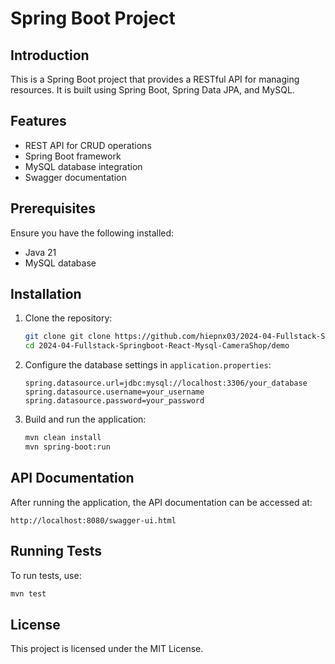 # Spring Boot Project

## Introduction
This is a Spring Boot project that provides a RESTful API for managing resources. It is built using Spring Boot, Spring Data JPA, and MySQL.

## Features
- REST API for CRUD operations
- Spring Boot framework
- MySQL database integration
- Swagger documentation

## Prerequisites
Ensure you have the following installed:
- Java 21
- MySQL database

## Installation
1. Clone the repository:
   ```sh
   git clone git clone https://github.com/hiepnx03/2024-04-Fullstack-Springboot-React-Mysql-CameraShop.git
   cd 2024-04-Fullstack-Springboot-React-Mysql-CameraShop/demo
   ```

2. Configure the database settings in `application.properties`:
   ```properties
   spring.datasource.url=jdbc:mysql://localhost:3306/your_database
   spring.datasource.username=your_username
   spring.datasource.password=your_password
   ```

3. Build and run the application:
   ```sh
   mvn clean install
   mvn spring-boot:run
   ```

## API Documentation
After running the application, the API documentation can be accessed at:
```
http://localhost:8080/swagger-ui.html
```

## Running Tests
To run tests, use:
```sh
mvn test
```

## License
This project is licensed under the MIT License.
